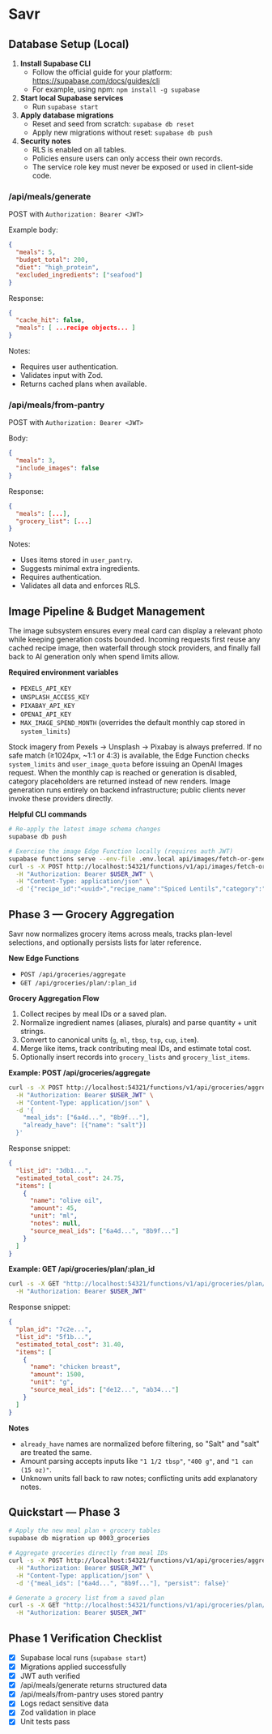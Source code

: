 # Savr

## Database Setup (Local)

1. **Install Supabase CLI**  
   - Follow the official guide for your platform: https://supabase.com/docs/guides/cli  
   - For example, using npm: `npm install -g supabase`
2. **Start local Supabase services**  
   - Run `supabase start`
3. **Apply database migrations**  
   - Reset and seed from scratch: `supabase db reset`  
   - Apply new migrations without reset: `supabase db push`
4. **Security notes**  
   - RLS is enabled on all tables.  
   - Policies ensure users can only access their own records.  
   - The service role key must never be exposed or used in client-side code.

### /api/meals/generate
POST with `Authorization: Bearer <JWT>`

Example body:
```json
{
  "meals": 5,
  "budget_total": 200,
  "diet": "high_protein",
  "excluded_ingredients": ["seafood"]
}
```

Response:
```json
{
  "cache_hit": false,
  "meals": [ ...recipe objects... ]
}
```

Notes:
- Requires user authentication.
- Validates input with Zod.
- Returns cached plans when available.

### /api/meals/from-pantry
POST with `Authorization: Bearer <JWT>`

Body:
```json
{
  "meals": 3,
  "include_images": false
}
```

Response:
```json
{
  "meals": [...],
  "grocery_list": [...]
}
```

Notes:
- Uses items stored in `user_pantry`.
- Suggests minimal extra ingredients.
- Requires authentication.
- Validates all data and enforces RLS.

## Image Pipeline & Budget Management

The image subsystem ensures every meal card can display a relevant photo while keeping generation costs bounded. Incoming requests first reuse any cached recipe image, then waterfall through stock providers, and finally fall back to AI generation only when spend limits allow.

**Required environment variables**
- `PEXELS_API_KEY`
- `UNSPLASH_ACCESS_KEY`
- `PIXABAY_API_KEY`
- `OPENAI_API_KEY`
- `MAX_IMAGE_SPEND_MONTH` (overrides the default monthly cap stored in `system_limits`)

Stock imagery from Pexels → Unsplash → Pixabay is always preferred. If no safe match (≥1024px, ~1:1 or 4:3) is available, the Edge Function checks `system_limits` and `user_image_quota` before issuing an OpenAI Images request. When the monthly cap is reached or generation is disabled, category placeholders are returned instead of new renders. Image generation runs entirely on backend infrastructure; public clients never invoke these providers directly.

**Helpful CLI commands**
```bash
# Re-apply the latest image schema changes
supabase db push

# Exercise the image Edge Function locally (requires auth JWT)
supabase functions serve --env-file .env.local api/images/fetch-or-generate
curl -s -X POST http://localhost:54321/functions/v1/api/images/fetch-or-generate \
  -H "Authorization: Bearer $USER_JWT" \
  -H "Content-Type: application/json" \
  -d '{"recipe_id":"<uuid>","recipe_name":"Spiced Lentils","category":"vegan"}'
```

## Phase 3 — Grocery Aggregation

Savr now normalizes grocery items across meals, tracks plan-level selections, and optionally persists lists for later reference.

**New Edge Functions**
- `POST /api/groceries/aggregate`
- `GET /api/groceries/plan/:plan_id`

**Grocery Aggregation Flow**
1. Collect recipes by meal IDs or a saved plan.
2. Normalize ingredient names (aliases, plurals) and parse quantity + unit strings.
3. Convert to canonical units (`g`, `ml`, `tbsp`, `tsp`, `cup`, `item`).
4. Merge like items, track contributing meal IDs, and estimate total cost.
5. Optionally insert records into `grocery_lists` and `grocery_list_items`.

**Example: POST /api/groceries/aggregate**
```bash
curl -s -X POST http://localhost:54321/functions/v1/api/groceries/aggregate \
  -H "Authorization: Bearer $USER_JWT" \
  -H "Content-Type: application/json" \
  -d '{
    "meal_ids": ["6a4d...", "8b9f..."],
    "already_have": [{"name": "salt"}]
  }'
```
Response snippet:
```json
{
  "list_id": "3db1...",
  "estimated_total_cost": 24.75,
  "items": [
    {
      "name": "olive oil",
      "amount": 45,
      "unit": "ml",
      "notes": null,
      "source_meal_ids": ["6a4d...", "8b9f..."]
    }
  ]
}
```

**Example: GET /api/groceries/plan/:plan_id**
```bash
curl -s -X GET "http://localhost:54321/functions/v1/api/groceries/plan/7c2e...?persist=true" \
  -H "Authorization: Bearer $USER_JWT"
```
Response snippet:
```json
{
  "plan_id": "7c2e...",
  "list_id": "5f1b...",
  "estimated_total_cost": 31.40,
  "items": [
    {
      "name": "chicken breast",
      "amount": 1500,
      "unit": "g",
      "source_meal_ids": ["de12...", "ab34..."]
    }
  ]
}
```

**Notes**
- `already_have` names are normalized before filtering, so "Salt" and "salt" are treated the same.
- Amount parsing accepts inputs like `"1 1/2 tbsp"`, `"400 g"`, and `"1 can (15 oz)"`.
- Unknown units fall back to raw notes; conflicting units add explanatory notes.

## Quickstart — Phase 3

```bash
# Apply the new meal plan + grocery tables
supabase db migration up 0003_groceries

# Aggregate groceries directly from meal IDs
curl -s -X POST http://localhost:54321/functions/v1/api/groceries/aggregate \
  -H "Authorization: Bearer $USER_JWT" \
  -H "Content-Type: application/json" \
  -d '{"meal_ids": ["6a4d...", "8b9f..."], "persist": false}'

# Generate a grocery list from a saved plan
curl -s -X GET "http://localhost:54321/functions/v1/api/groceries/plan/7c2e...?persist=true" \
  -H "Authorization: Bearer $USER_JWT"
```

## Phase 1 Verification Checklist
- [x] Supabase local runs (`supabase start`)
- [x] Migrations applied successfully
- [x] JWT auth verified
- [x] /api/meals/generate returns structured data
- [x] /api/meals/from-pantry uses stored pantry
- [x] Logs redact sensitive data
- [x] Zod validation in place
- [x] Unit tests pass

